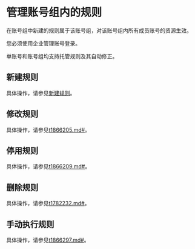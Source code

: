 # 管理账号组内的规则

在账号组中新建的规则属于该账号组，对该账号组内所有成员账号的资源生效。

您必须使用企业管理账号登录。

单账号和账号组均支持托管规则及其自动修正。

## 新建规则

具体操作，请参见[新建规则](/intl.zh-CN/资源合规审计/规则管理/新建规则.md)。

## 修改规则

具体操作，请参见[t1866205.md\#](/intl.zh-CN/资源合规审计/规则管理/修改规则.md)。

## 停用规则

具体操作，请参见[t1866209.md\#](/intl.zh-CN/资源合规审计/规则管理/停用规则.md)。

## 删除规则

具体操作，请参见[t1782232.md\#](/intl.zh-CN/资源合规审计/规则管理/删除规则.md)。

## 手动执行规则

具体操作，请参见[t1866297.md\#](/intl.zh-CN/资源合规审计/规则管理/手动执行审计.md)。


